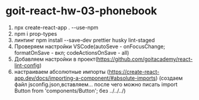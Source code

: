 # goit-react-hw-03-phonebook

1. npx create-react-app . --use-npm
2. npm i prop-types
3. линтинг npm install --save-dev prettier husky lint-staged
4. Проверяем настройки VSCode(autoSeve - onFocusChange; formatOnSave - вкл;
   codeActionsOnSave - all)
5. Добавляем настройки в
   проект(https://github.com/goitacademy/react-lint-config)
6. настраиваем абсолютные импорты
   (https://create-react-app.dev/docs/importing-a-component/#absolute-imports)
   (создаем файл jsconfig.json,вставляем... после чего можно писать import
   Button from 'components/Button'; без ../../../)
